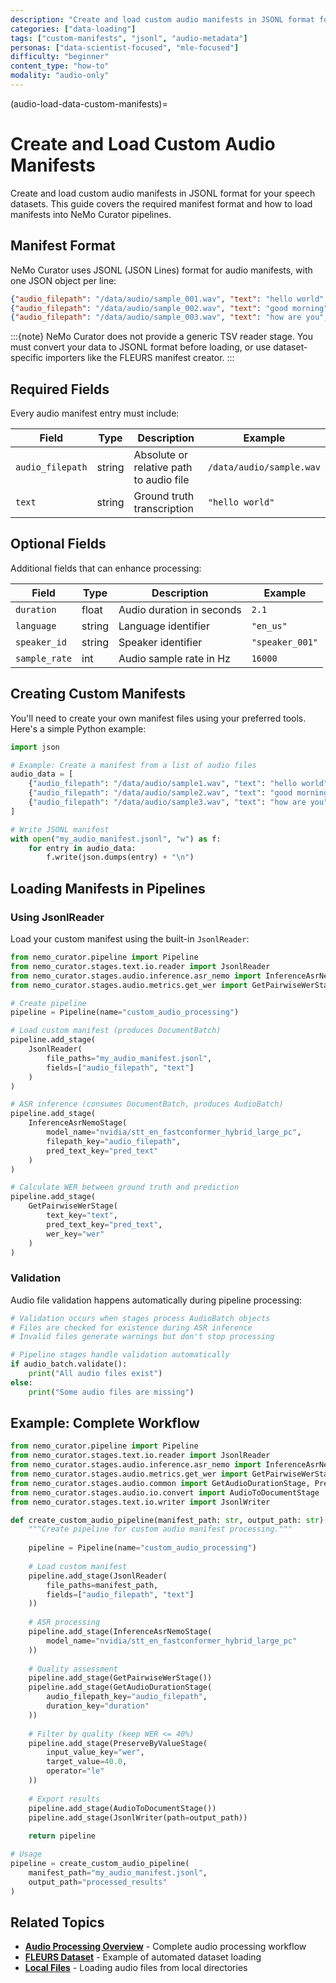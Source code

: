 ```yaml
---
description: "Create and load custom audio manifests in JSONL format for NeMo Curator audio processing"
categories: ["data-loading"]
tags: ["custom-manifests", "jsonl", "audio-metadata"]
personas: ["data-scientist-focused", "mle-focused"]
difficulty: "beginner"
content_type: "how-to"
modality: "audio-only"
---
```


(audio-load-data-custom-manifests)=
# Create and Load Custom Audio Manifests

Create and load custom audio manifests in JSONL format for your speech datasets. This guide covers the required manifest format and how to load manifests into NeMo Curator pipelines.

## Manifest Format

NeMo Curator uses JSONL (JSON Lines) format for audio manifests, with one JSON object per line:

```json
{"audio_filepath": "/data/audio/sample_001.wav", "text": "hello world", "duration": 2.1}
{"audio_filepath": "/data/audio/sample_002.wav", "text": "good morning", "duration": 1.8}
{"audio_filepath": "/data/audio/sample_003.wav", "text": "how are you", "duration": 2.3}
```

:::{note}
NeMo Curator does not provide a generic TSV reader stage. You must convert your data to JSONL format before loading, or use dataset-specific importers like the FLEURS manifest creator.
:::

## Required Fields

Every audio manifest entry must include:

| Field | Type | Description | Example |
|-------|------|-------------|---------|
| `audio_filepath` | string | Absolute or relative path to audio file | `/data/audio/sample.wav` |
| `text` | string | Ground truth transcription | `"hello world"` |

## Optional Fields

Additional fields that can enhance processing:

| Field | Type | Description | Example |
|-------|------|-------------|---------|
| `duration` | float | Audio duration in seconds | `2.1` |
| `language` | string | Language identifier | `"en_us"` |
| `speaker_id` | string | Speaker identifier | `"speaker_001"` |
| `sample_rate` | int | Audio sample rate in Hz | `16000` |

## Creating Custom Manifests

You'll need to create your own manifest files using your preferred tools. Here's a simple Python example:

```python
import json

# Example: Create a manifest from a list of audio files
audio_data = [
    {"audio_filepath": "/data/audio/sample1.wav", "text": "hello world"},
    {"audio_filepath": "/data/audio/sample2.wav", "text": "good morning"},
    {"audio_filepath": "/data/audio/sample3.wav", "text": "how are you"}
]

# Write JSONL manifest
with open("my_audio_manifest.jsonl", "w") as f:
    for entry in audio_data:
        f.write(json.dumps(entry) + "\n")
```

## Loading Manifests in Pipelines

### Using JsonlReader

Load your custom manifest using the built-in `JsonlReader`:

```python
from nemo_curator.pipeline import Pipeline
from nemo_curator.stages.text.io.reader import JsonlReader
from nemo_curator.stages.audio.inference.asr_nemo import InferenceAsrNemoStage
from nemo_curator.stages.audio.metrics.get_wer import GetPairwiseWerStage

# Create pipeline
pipeline = Pipeline(name="custom_audio_processing")

# Load custom manifest (produces DocumentBatch)
pipeline.add_stage(
    JsonlReader(
        file_paths="my_audio_manifest.jsonl",
        fields=["audio_filepath", "text"]
    )
)

# ASR inference (consumes DocumentBatch, produces AudioBatch)
pipeline.add_stage(
    InferenceAsrNemoStage(
        model_name="nvidia/stt_en_fastconformer_hybrid_large_pc",
        filepath_key="audio_filepath",
        pred_text_key="pred_text"
    )
)

# Calculate WER between ground truth and prediction
pipeline.add_stage(
    GetPairwiseWerStage(
        text_key="text", 
        pred_text_key="pred_text", 
        wer_key="wer"
    )
)
```

### Validation

Audio file validation happens automatically during pipeline processing:

```python
# Validation occurs when stages process AudioBatch objects
# Files are checked for existence during ASR inference
# Invalid files generate warnings but don't stop processing

# Pipeline stages handle validation automatically
if audio_batch.validate():
    print("All audio files exist")
else:
    print("Some audio files are missing")
```

## Example: Complete Workflow

```python
from nemo_curator.pipeline import Pipeline
from nemo_curator.stages.text.io.reader import JsonlReader
from nemo_curator.stages.audio.inference.asr_nemo import InferenceAsrNemoStage
from nemo_curator.stages.audio.metrics.get_wer import GetPairwiseWerStage
from nemo_curator.stages.audio.common import GetAudioDurationStage, PreserveByValueStage
from nemo_curator.stages.audio.io.convert import AudioToDocumentStage
from nemo_curator.stages.text.io.writer import JsonlWriter

def create_custom_audio_pipeline(manifest_path: str, output_path: str) -> Pipeline:
    """Create pipeline for custom audio manifest processing."""
    
    pipeline = Pipeline(name="custom_audio_processing")
    
    # Load custom manifest
    pipeline.add_stage(JsonlReader(
        file_paths=manifest_path,
        fields=["audio_filepath", "text"]
    ))
    
    # ASR processing
    pipeline.add_stage(InferenceAsrNemoStage(
        model_name="nvidia/stt_en_fastconformer_hybrid_large_pc"
    ))
    
    # Quality assessment
    pipeline.add_stage(GetPairwiseWerStage())
    pipeline.add_stage(GetAudioDurationStage(
        audio_filepath_key="audio_filepath",
        duration_key="duration"
    ))
    
    # Filter by quality (keep WER <= 40%)
    pipeline.add_stage(PreserveByValueStage(
        input_value_key="wer",
        target_value=40.0,
        operator="le"
    ))
    
    # Export results
    pipeline.add_stage(AudioToDocumentStage())
    pipeline.add_stage(JsonlWriter(path=output_path))
    
    return pipeline

# Usage
pipeline = create_custom_audio_pipeline(
    manifest_path="my_audio_manifest.jsonl",
    output_path="processed_results"
)
```

## Related Topics

- **[Audio Processing Overview](../../index.md)** - Complete audio processing workflow
- **[FLEURS Dataset](fleurs-dataset.md)** - Example of automated dataset loading
- **[Local Files](local-files.md)** - Loading audio files from local directories